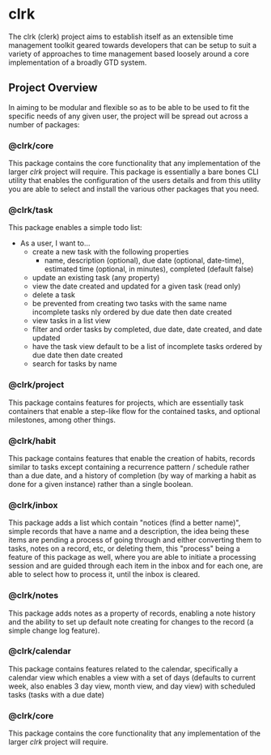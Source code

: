 # clrk

The clrk (clerk) project aims to establish itself as an extensible time management toolkit geared towards developers that can be setup to suit a variety of approaches to time management based loosely around a core implementation of a broadly GTD system.

## Project Overview

In aiming to be modular and flexible so as to be able to be used to fit the specific needs of any given user, the project will be spread out across a number of packages:

### @clrk/core
This package contains the core functionality that any implementation of the larger *clrk* project will require. This package is essentially a bare bones CLI utility that enables the configuration of the users details and from this utility you are able to select and install the various other packages that you need.

### @clrk/task
This package enables a simple todo list:
- As a user, I want to...
  - create a new task with the following properties
    - name, description (optional), due date (optional, date-time), estimated time (optional, in minutes), completed (default false)
  - update an existing task (any property)
  - view the date created and updated for a given task (read only)
  - delete a task
  - be prevented from creating two tasks with the same name incomplete tasks nly ordered by due date then date created
  - view tasks in a list view
  - filter and order tasks by completed, due date, date created, and date updated
  - have the task view default to be a list of incomplete tasks ordered by due date then date created
  - search for tasks by name

### @clrk/project
This package contains features for projects, which are essentially task containers that enable a step-like flow for the contained tasks, and optional milestones, among other things.

### @clrk/habit
This package contains features that enable the creation of habits, records similar to tasks except containing a recurrence pattern / schedule rather than a due date, and a history of completion (by way of marking a habit as done for a given instance) rather than a single boolean.

### @clrk/inbox
This package adds a list which contain "notices (find a better name)", simple records that have a name and a description, the idea being these items are pending a process of going through and either converting them to tasks, notes on a record, etc, or deleting them, this "process" being a feature of this package as well, where you are able to initiate a processing session and are guided through each item in the inbox and for each one, are able to select how to process it, until the inbox is cleared.

### @clrk/notes
This package adds notes as a property of records, enabling a note history and the ability to set up default note creating for changes to the record (a simple change log feature).

### @clrk/calendar
This package contains features related to the calendar, specifically a calendar view which enables a view with a set of days (defaults to current week, also enables 3 day view, month view, and day view) with scheduled tasks (tasks with a due date) 

### @clrk/core
This package contains the core functionality that any implementation of the larger *clrk* project will require.

